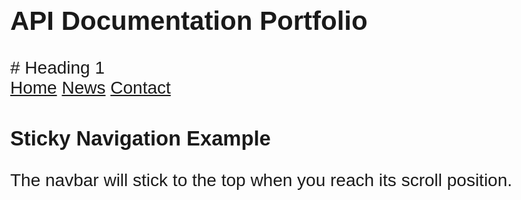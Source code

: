 <!DOCTYPE html>
<html>
<head>
<meta name="viewport" content="width=device-width, initial-scale=1">
<script type="module" src="https://md-block.verou.me/md-block.js"></script>
<style>
body {
  margin: 0;
  font-size: 28px;
  font-family: Arial, Helvetica, sans-serif;
}

.header {
  background-color: #f1f1f1;
  padding: 30px;
  text-align: center;
}

#navbar {
  overflow: hidden;
  background-color: #333;
}

#navbar a {
  float: left;
  display: block;
  color: #f2f2f2;
  text-align: center;
  padding: 14px 16px;
  text-decoration: none;
  font-size: 17px;
}

#navbar a:hover {
  background-color: #ddd;
  color: black;
}

#navbar a.active {
  background-color: #04AA6D;
  color: white;
}

.content {
  padding: 16px;
}

.sticky {
  position: fixed;
  top: 0;
  width: 100%;
}

.sticky + .content {
  padding-top: 60px;
}
</style>
</head>
<body>

<div class="header">
  <h2>API Documentation Portfolio</h2>
  <md-block># Heading 1</md-block>
</div>

<div id="navbar">
  <a class="active" href="javascript:void(0)">Home</a>
  <a href="javascript:void(0)">News</a>
  <a href="javascript:void(0)">Contact</a>
</div>

<div class="content">
  <h3>Sticky Navigation Example</h3>
  <p>The navbar will stick to the top when you reach its scroll position.</p>

</div>

  
<script>
window.onscroll = function() {myFunction()};

var navbar = document.getElementById("navbar");
var sticky = navbar.offsetTop;

function myFunction() {
  if (window.pageYOffset >= sticky) {
    navbar.classList.add("sticky")
  } else {
    navbar.classList.remove("sticky");
  }
}
</script>

</body>
</html>
